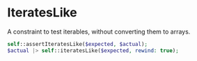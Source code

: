 # IteratesLike

A constraint to test iterables, without converting them to arrays.

```php
self::assertIteratesLike($expected, $actual);
$actual |> self::iteratesLike($expected, rewind: true);
```
